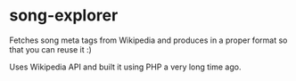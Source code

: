 song-explorer
=============

Fetches song meta tags from Wikipedia and produces in a proper format so that you can reuse it :)

Uses Wikipedia API and built it using PHP a very long time ago.
